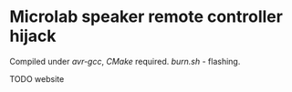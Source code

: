 # Microlab speaker remote controller hijack

Compiled under *avr-gcc*, *CMake* required. *burn.sh* - flashing.

TODO website
